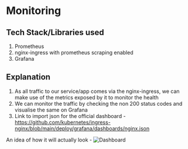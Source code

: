 # Monitoring

## Tech Stack/Libraries used

1. Prometheus
2. nginx-ingress with prometheus scraping enabled
3. Grafana

## Explanation

1. As all traffic to our service/app comes via the nginx-ingress, we can make use of the metrics exposed by it to monitor the health
2. We can monitor the traffic by checking the non 200 status codes and visualise the same on Grafana
3. Link to import json for the official dashboard - https://github.com/kubernetes/ingress-nginx/blob/main/deploy/grafana/dashboards/nginx.json

An idea of how it will actually look -
![Dashboard](https://github.com/kubernetes/ingress-nginx/blob/main/deploy/grafana/dashboards/screenshot.png)

